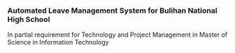 ### Automated Leave Management System for Bulihan National High School
In partial requirement for Technology and Project Management in Master of Science in Information Technology
